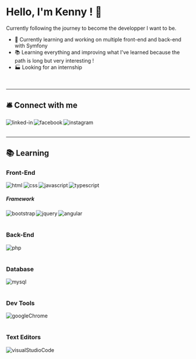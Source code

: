 # Hello, I'm Kenny ! 👋

Currently following the journey to become the developper I want to be.
- 🔭 Currently learning and working on multiple front-end and back-end with Symfony 
- 📚 Learning everything and improving what I've learned because the path is long but very interesting !
- 🏭 Looking for an internship
<br>
<hr>

## 🛎️ Connect with me

[<img align="left" alt="linked-in" src="https://img.shields.io/badge/linkedin-%230077B5.svg?&style=for-the-badge&logo=linkedin&logoColor=white" />](https://www.linkedin.com/in/nhan-kenny-diep-37a84a206/)
[<img align="left" alt="facebook" src="https://img.shields.io/badge/facebook-%231877F2.svg?&style=for-the-badge&logo=facebook&logoColor=white" />](https://www.facebook.com/kennydiep/)
[<img align="left" alt="instagram" src="https://img.shields.io/badge/Instagram-E4405F?style=for-the-badge&logo=instagram&logoColor=white" />](https://www.instagram.com/_knnydp/)

<br>
<br>
<hr>

## 📚 Learning
### Front-End
<img align="left" alt="html" src="https://img.shields.io/badge/HTML5-E34F26?style=for-the-badge&logo=html5&logoColor=white" />
<img align="left" alt="css" src="https://img.shields.io/badge/CSS3-1572B6?style=for-the-badge&logo=css3&logoColor=white" />
<img align="left" alt="javascript" src="https://img.shields.io/badge/JavaScript-F7DF1E?style=for-the-badge&logo=javascript&logoColor=black" />
<img align="left" alt="typescript" src="https://img.shields.io/badge/TypeScript-007ACC?style=for-the-badge&logo=typescript&logoColor=white" />
<br>

##### Framework
<img align="left" alt="bootstrap" src="https://img.shields.io/badge/Bootstrap-563D7C?style=for-the-badge&logo=bootstrap&logoColor=white" />
<img align="left" alt="jquery" src="https://img.shields.io/badge/jQuery-0769AD?style=for-the-badge&logo=jquery&logoColor=white" />
<img align="left" alt="angular" src="https://img.shields.io/badge/Angular-DD0031?style=for-the-badge&logo=angular&logoColor=white" />
<br>
<br>

### Back-End
<img align="left" alt="php" src="https://img.shields.io/badge/PHP-777BB4?style=for-the-badge&logo=php&logoColor=white" />
<br>
<br>

### Database
<img align="left" alt="mysql" src="https://img.shields.io/badge/MySQL-00000F?style=for-the-badge&logo=mysql&logoColor=white" />
<br>
<br>

### Dev Tools
<img align="left" alt="googleChrome" src="https://camo.githubusercontent.com/20ab18e1b777df92548ac64b2ff3c252590a122b21b3a12913be38c6d89079a0/68747470733a2f2f696d672e736869656c64732e696f2f62616467652f476f6f676c65204368726f6d652d3432383546343f7374796c653d666f722d7468652d6261646765266c6f676f3d676f6f676c652d6368726f6d65266c6f676f436f6c6f723d7768697465" />
<br>
<br>

### Text Editors
<img align="left" alt="visualStudioCode" src="https://camo.githubusercontent.com/6b5660004faae2125c89cd525a2da9614304b33705bbe5fa2bee65142ef846ac/68747470733a2f2f696d672e736869656c64732e696f2f62616467652f56697375616c2053747564696f20436f64652d3030374143433f7374796c653d666f722d7468652d6261646765266c6f676f3d76697375616c2d73747564696f2d636f6465266c6f676f436f6c6f723d7768697465" />
